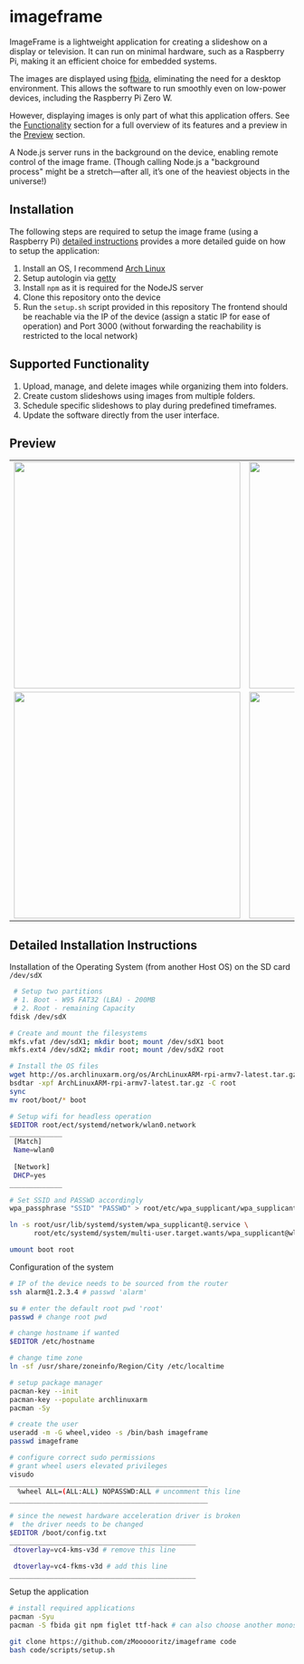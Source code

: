 # imageframe

ImageFrame is a lightweight application for creating a slideshow on a display or television. It can run on minimal hardware, such as a Raspberry Pi, making it an efficient choice for embedded systems.

The images are displayed using [fbida](https://github.com/fcarlier/fbida), eliminating the need for a desktop environment. This allows the software to run smoothly even on low-power devices, including the Raspberry Pi Zero W.

However, displaying images is only part of what this application offers. See the [Functionality](#supported-functionality) section for a full overview of its features and a preview in the [Preview](#preview) section.  

A Node.js server runs in the background on the device, enabling remote control of the image frame. (Though calling Node.js a "background process" might be a stretch—after all, it’s one of the heaviest objects in the universe!)

## Installation
The following steps are required to setup the image frame (using a Raspberry Pi) [detailed instructions](#detailed-installation-instructions) provides a more detailed guide on how to setup the application:
1. Install an OS, I recommend [Arch Linux](https://archlinuxarm.org/)
2. Setup autologin via [getty](https://wiki.archlinux.org/title/Getty)
3. Install `npm` as it is required for the NodeJS server
4. Clone this repository onto the device
5. Run the `setup.sh` script provided in this repository
The frontend should be reachable via the IP of the device (assign a static IP for ease of operation) and Port 3000 (without forwarding the reachability is restricted to the local network)

## Supported Functionality
1. Upload, manage, and delete images while organizing them into folders.
2. Create custom slideshows using images from multiple folders.
3. Schedule specific slideshows to play during predefined timeframes.
4. Update the software directly from the user interface.

## Preview

<table>
  <tr>
    <td><img src="https://github.com/user-attachments/assets/d32e281d-9585-459e-be0c-06113634185f" width="400"></td>
    <td><img src="https://github.com/user-attachments/assets/0451dbf9-e4f1-4ebe-97f0-dcf81d982288" width="400"></td>
  </tr>
  <tr>
    <td><img src="https://github.com/user-attachments/assets/0ec8c2e3-4583-4668-9cd9-cbae1a32d467" width="400"></td>
    <td><img src="https://github.com/user-attachments/assets/f79767ea-603a-4741-b476-9a8a0288305d" width="400"></td>
  </tr>
</table>

## Detailed Installation Instructions

Installation of the Operating System (from another Host OS) on the SD card `/dev/sdX`
```bash
 # Setup two partitions
 # 1. Boot - W95 FAT32 (LBA) - 200MB
 # 2. Root - remaining Capacity
fdisk /dev/sdX

# Create and mount the filesystems
mkfs.vfat /dev/sdX1; mkdir boot; mount /dev/sdX1 boot
mkfs.ext4 /dev/sdX2; mkdir root; mount /dev/sdX2 root

# Install the OS files
wget http://os.archlinuxarm.org/os/ArchLinuxARM-rpi-armv7-latest.tar.gz
bsdtar -xpf ArchLinuxARM-rpi-armv7-latest.tar.gz -C root
sync
mv root/boot/* boot

# Setup wifi for headless operation
$EDITOR root/ect/systemd/network/wlan0.network
_____________
 [Match]
 Name=wlan0
 
 [Network]
 DHCP=yes
_____________

# Set SSID and PASSWD accordingly
wpa_passphrase "SSID" "PASSWD" > root/etc/wpa_supplicant/wpa_supplicant-wlan0.conf

ln -s root/usr/lib/systemd/system/wpa_supplicant@.service \
      root/etc/systemd/system/multi-user.target.wants/wpa_supplicant@wlan0.service

umount boot root
```

Configuration of the system
```bash
# IP of the device needs to be sourced from the router
ssh alarm@1.2.3.4 # passwd 'alarm'

su # enter the default root pwd 'root'
passwd # change root pwd

# change hostname if wanted
$EDITOR /etc/hostname

# change time zone
ln -sf /usr/share/zoneinfo/Region/City /etc/localtime

# setup package manager
pacman-key --init
pacman-key --populate archlinuxarm
pacman -Sy

# create the user
useradd -m -G wheel,video -s /bin/bash imageframe
passwd imageframe

# configure correct sudo permissions
# grant wheel users elevated privileges
visudo
_________________________________________________
  %wheel ALL=(ALL:ALL) NOPASSWD:ALL # uncomment this line
_________________________________________________

# since the newest hardware acceleration driver is broken
#  the driver needs to be changed
$EDITOR /boot/config.txt
______________________________________________
 dtoverlay=vc4-kms-v3d # remove this line

 dtoverlay=vc4-fkms-v3d # add this line
______________________________________________
```

Setup the application
```bash
# install required applications
pacman -Syu
pacman -S fbida git npm figlet ttf-hack # can also choose another monospace font

git clone https://github.com/zMoooooritz/imageframe code
bash code/scripts/setup.sh
```
